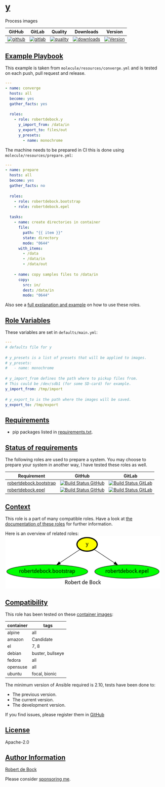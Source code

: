 # [y](#y)

Process images

|GitHub|GitLab|Quality|Downloads|Version|
|------|------|-------|---------|-------|
|[![github](https://github.com/robertdebock/ansible-role-y/workflows/Ansible%20Molecule/badge.svg)](https://github.com/robertdebock/ansible-role-y/actions)|[![gitlab](https://gitlab.com/robertdebock/ansible-role-y/badges/master/pipeline.svg)](https://gitlab.com/robertdebock/ansible-role-y)|[![quality](https://img.shields.io/ansible/quality/)](https://galaxy.ansible.com/robertdebock/y)|[![downloads](https://img.shields.io/ansible/role/d/)](https://galaxy.ansible.com/robertdebock/y)|[![Version](https://img.shields.io/github/release/robertdebock/ansible-role-y.svg)](https://github.com/robertdebock/ansible-role-y/releases/)|

## [Example Playbook](#example-playbook)

This example is taken from `molecule/resources/converge.yml` and is tested on each push, pull request and release.
```yaml
---
- name: converge
  hosts: all
  become: yes
  gather_facts: yes

  roles:
    - role: robertdebock.y
      y_import_from: /data/in
      y_export_to: files/out
      y_presets:
        - name: monochrome
```

The machine needs to be prepared in CI this is done using `molecule/resources/prepare.yml`:
```yaml
---
- name: prepare
  hosts: all
  become: yes
  gather_facts: no

  roles:
    - role: robertdebock.bootstrap
    - role: robertdebock.epel

  tasks:
    - name: create directories in container
      file:
        path: "{{ item }}"
        state: directory
        mode: "0644"
      with_items:
        - /data
        - /data/in
        - /data/out

    - name: copy samples files to /data/in
      copy:
        src: in/
        dest: /data/in
        mode: "0644"
```

Also see a [full explanation and example](https://robertdebock.nl/how-to-use-these-roles.html) on how to use these roles.

## [Role Variables](#role-variables)

These variables are set in `defaults/main.yml`:
```yaml
---
# defaults file for y

# y_presets is a list of presets that will be applied to images.
# y_presets:
#   - name: monochrome

# y_import_from defines the path where to pickup files from.
# This could be /dev/sdb1 (for some SD-card) for example.
y_import_from: /tmp/import

# y_export_to is the path where the images will be saved.
y_export_to: /tmp/export
```

## [Requirements](#requirements)

- pip packages listed in [requirements.txt](https://github.com/robertdebock/ansible-role-y/blob/master/requirements.txt).

## [Status of requirements](#status-of-requirements)

The following roles are used to prepare a system. You may choose to prepare your system in another way, I have tested these roles as well.

| Requirement | GitHub | GitLab |
|-------------|--------|--------|
| [robertdebock.bootstrap](https://galaxy.ansible.com/robertdebock/bootstrap) | [![Build Status GitHub](https://github.com/robertdebock/ansible-role-bootstrap/workflows/Ansible%20Molecule/badge.svg)](https://github.com/robertdebock/ansible-role-bootstrap/actions) | [![Build Status GitLab ](https://gitlab.com/robertdebock/ansible-role-ansible-role-bootstrap/badges/master/pipeline.svg)](https://gitlab.com/robertdebock/ansible-role-bootstrap)
| [robertdebock.epel](https://galaxy.ansible.com/robertdebock/epel) | [![Build Status GitHub](https://github.com/robertdebock/ansible-role-epel/workflows/Ansible%20Molecule/badge.svg)](https://github.com/robertdebock/ansible-role-epel/actions) | [![Build Status GitLab ](https://gitlab.com/robertdebock/ansible-role-ansible-role-epel/badges/master/pipeline.svg)](https://gitlab.com/robertdebock/ansible-role-epel)

## [Context](#context)

This role is a part of many compatible roles. Have a look at [the documentation of these roles](https://robertdebock.nl/) for further information.

Here is an overview of related roles:
![dependencies](https://raw.githubusercontent.com/robertdebock/ansible-role-y/png/requirements.png "Dependencies")

## [Compatibility](#compatibility)

This role has been tested on these [container images](https://hub.docker.com/u/robertdebock):

|container|tags|
|---------|----|
|alpine|all|
|amazon|Candidate|
|el|7, 8|
|debian|buster, bullseye|
|fedora|all|
|opensuse|all|
|ubuntu|focal, bionic|

The minimum version of Ansible required is 2.10, tests have been done to:

- The previous version.
- The current version.
- The development version.



If you find issues, please register them in [GitHub](https://github.com/robertdebock/ansible-role-y/issues)

## [License](#license)

Apache-2.0


## [Author Information](#author-information)

[Robert de Bock](https://robertdebock.nl/)

Please consider [sponsoring me](https://github.com/sponsors/robertdebock).
